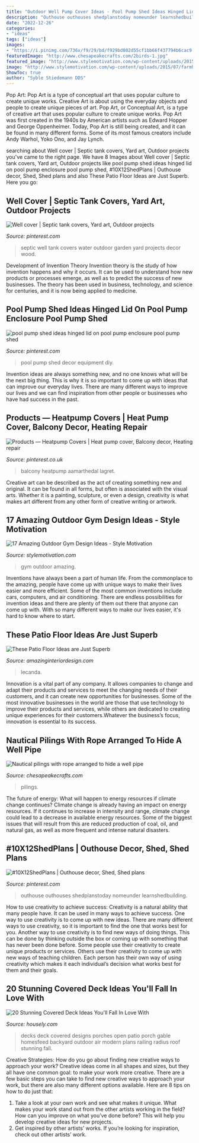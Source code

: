 ```yaml
---
title: "Outdoor Well Pump Cover Ideas - Pool Pump Shed Ideas Hinged Lid On Pool Pump Enclosure Pool Pump Shed"
description: "Outhouse outhouses shedplanstoday nomeunder learnshedbuilding"
date: "2022-12-26"
categories:
- "ideas"
tags: ["ideas"]
images:
- "https://i.pinimg.com/736x/f9/29/bd/f929bd802d55cf1bb66f437794b6cac9.jpg"
featuredImage: "http://www.chesapeakecrafts.com/2birds-1.jpg"
featured_image: "http://www.stylemotivation.com/wp-content/uploads/2015/07/farmhouse-home-gym-620x413.jpg"
image: "http://www.stylemotivation.com/wp-content/uploads/2015/07/farmhouse-home-gym-620x413.jpg"
ShowToc: true
author: "Syble Stiedemann DDS"
---
```



Pop Art: Pop Art is a type of conceptual art that uses popular culture to create unique works.
Creative Art is about using the everyday objects and people to create unique pieces of art. Pop Art, or Conceptual Art, is a type of creative art that uses popular culture to create unique works. Pop Art was first created in the 1940s by American artists such as Edward Hopper and George Oppenheimer. Today, Pop Art is still being created, and it can be found in many different forms. Some of its most famous creators include Andy Warhol, Yoko Ono, and Jay Lynch.

	

		
searching about Well cover | Septic tank covers, Yard art, Outdoor projects you've came to the right page. We have 8 Images about Well cover | Septic tank covers, Yard art, Outdoor projects like pool pump shed ideas hinged lid on pool pump enclosure pool pump shed, #10X12ShedPlans | Outhouse decor, Shed, Shed plans and also These Patio Floor Ideas are Just Superb. Here you go:
		
    
## Well Cover | Septic Tank Covers, Yard Art, Outdoor Projects

<img loading=lazy src="https://i.pinimg.com/736x/ff/c5/fd/ffc5fd14779a27647061521893c6cf38--septic-tank-water-well.jpg" onerror="this.onerror=null;this.src='https://tse3.mm.bing.net/th?id=OIP.R6XF0d6kVOLUIkScNDhWcAAAAA&amp;pid=15.1';" alt="Well cover | Septic tank covers, Yard art, Outdoor projects">

_Source: pinterest.com_

>septic well tank covers water outdoor garden yard projects decor wood. 

	

Development of Invention Theory
Invention theory is the study of how invention happens and why it occurs. It can be used to understand how new products or processes emerge, as well as to predict the success of new businesses. The theory has been used in business, technology, and science for centuries, and it is now being applied to medicine.

    
## Pool Pump Shed Ideas Hinged Lid On Pool Pump Enclosure Pool Pump Shed

<img loading=lazy src="https://i.pinimg.com/736x/f9/29/bd/f929bd802d55cf1bb66f437794b6cac9.jpg" onerror="this.onerror=null;this.src='https://tse3.mm.bing.net/th?id=OIP.-B8O-S6Cy6ftijfbNhxbeAHaLH&amp;pid=15.1';" alt="pool pump shed ideas hinged lid on pool pump enclosure pool pump shed">

_Source: pinterest.com_

>pool pump shed decor equipment diy. 

	

Invention ideas are always something new, and no one knows what will be the next big thing. This is why it is so important to come up with ideas that can improve our everyday lives. There are many different ways to improve our lives and we can find inspiration from other people or businesses who have had success in the past.

    
## Products — Heatpump Covers | Heat Pump Cover, Balcony Decor, Heating Repair

<img loading=lazy src="https://i.pinimg.com/736x/d3/87/fa/d387fa0dc2240ffca98de352de25e58b.jpg" onerror="this.onerror=null;this.src='https://tse1.mm.bing.net/th?id=OIP.k2j7Otq8FCexLYptMIKJPwHaE8&amp;pid=15.1';" alt="Products — Heatpump Covers | Heat pump cover, Balcony decor, Heating repair">

_Source: pinterest.co.uk_

>balcony heatpump aamarthedal lagret. 

	

Creative art can be described as the act of creating something new and original. It can be found in all forms, but often is associated with the visual arts. Whether it is a painting, sculpture, or even a design, creativity is what makes art different from any other form of creative writing or artwork.

    
## 17 Amazing Outdoor Gym Design Ideas - Style Motivation

<img loading=lazy src="http://www.stylemotivation.com/wp-content/uploads/2015/07/farmhouse-home-gym-620x413.jpg" onerror="this.onerror=null;this.src='https://tse1.mm.bing.net/th?id=OIP.RZHk7g1aYbHHD9AEmgKNbgHaE7&amp;pid=15.1';" alt="17 Amazing Outdoor Gym Design Ideas - Style Motivation">

_Source: stylemotivation.com_

>gym outdoor amazing. 

	

Inventions have always been a part of human life. From the commonplace to the amazing, people have come up with unique ways to make their lives easier and more efficient. Some of the most common inventions include cars, computers, and air conditioning. There are endless possibilities for invention ideas and there are plenty of them out there that anyone can come up with. With so many different ways to make our lives easier, it's hard to know where to start.

    
## These Patio Floor Ideas Are Just Superb

<img loading=lazy src="https://www.amazinginteriordesign.com/wp-content/uploads/2017/08/These-Patio-Floor-Ideas-are-Just-Superb-5.jpg" onerror="this.onerror=null;this.src='https://tse3.mm.bing.net/th?id=OIP.QQEb9EOc9NWwIuv_E6kSBgHaOe&amp;pid=15.1';" alt="These Patio Floor Ideas are Just Superb">

_Source: amazinginteriordesign.com_

>lecanda. 

	

Innovation is a vital part of any company. It allows companies to change and adapt their products and services to meet the changing needs of their customers, and it can create new opportunities for businesses. Some of the most innovative businesses in the world are those that use technology to improve their products and services, while others are dedicated to creating unique experiences for their customers.Whatever the business’s focus, innovation is essential to its success.

    
## Nautical Pilings With Rope Arranged To Hide A Well Pipe

<img loading=lazy src="http://www.chesapeakecrafts.com/2birds-1.jpg" onerror="this.onerror=null;this.src='https://tse1.mm.bing.net/th?id=OIP.wC7atjOLCMPGU50Vr-tOaQAAAA&amp;pid=15.1';" alt="Nautical pilings with rope arranged to hide a well pipe">

_Source: chesapeakecrafts.com_

>pilings. 

	

The future of energy: What will happen to energy resources if climate change continues?
Climate change is already having an impact on energy resources. If it continues to increase in intensity and range, climate change could lead to a decrease in available energy resources. Some of the biggest issues that will result from this are reduced production of coal, oil, and natural gas, as well as more frequent and intense natural disasters.

    
## #10X12ShedPlans | Outhouse Decor, Shed, Shed Plans

<img loading=lazy src="https://i.pinimg.com/736x/9e/01/3e/9e013e25b7f24d979b0157f5be937e0d.jpg" onerror="this.onerror=null;this.src='https://tse4.mm.bing.net/th?id=OIP.kvl6CgrLR_Ydb8HIWtY0gwHaJ4&amp;pid=15.1';" alt="#10X12ShedPlans | Outhouse decor, Shed, Shed plans">

_Source: pinterest.com_

>outhouse outhouses shedplanstoday nomeunder learnshedbuilding. 

	

How to use creativity to achieve success:
Creativity is a natural ability that many people have. It can be used in many ways to achieve success. One way to use creativity is to come up with new ideas. There are many different ways to use creativity, so it is important to find the one that works best for you. Another way to use creativity is to find new ways of doing things. This can be done by thinking outside the box or coming up with something that has never been done before. Some people use their creativity to create unique products or services. Others use their creativity to come up with new ways of teaching children. Each person has their own way of using creativity which makes it each individual’s decision what works best for them and their goals.

    
## 20 Stunning Covered Deck Ideas You&#039;ll Fall In Love With

<img loading=lazy src="https://a5j0u479x2t4e35gducjhz15-wpengine.netdna-ssl.com/wp-content/uploads/2017/01/Modern-covered-deck-for-home-with-furniture-and-black-vertical-metal-railing-system-750x503.jpg" onerror="this.onerror=null;this.src='https://tse3.mm.bing.net/th?id=OIP.gbcOCfExBjxdf90Eyj6whgHaE9&amp;pid=15.1';" alt="20 Stunning Covered Deck Ideas You&#039;ll Fall In Love With">

_Source: housely.com_

>decks deck covered designs porches open patio porch gable homesfeed backyard outdoor air modern plans railing radius roof stunning fall. 

	

Creative Strategies: How do you go about finding new creative ways to approach your work?
Creative ideas come in all shapes and sizes, but they all have one common goal: to make your work more creative. There are a few basic steps you can take to find new creative ways to approach your work, but there are also many different options available. Here are 8 tips on how to do just that: 
1. Take a look at your own work and see what makes it unique. What makes your work stand out from the other artists working in the field? How can you improve on what you’ve done before? This will help you develop creative ideas for new projects. 
2. Get inspired by other artists’ works. If you’re looking for inspiration, check out other artists’ work.

